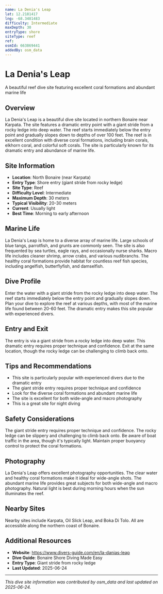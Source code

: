 ```yaml
---
name: La Denia's Leap
lat: 12.2181417
lng: -68.3481483
difficulty: Intermediate
maxDepth: 30
entryType: shore
siteType: reef
ref: 
osmId: 663869441
addedBy: osm_data
---
```


# La Denia's Leap

A beautiful reef dive site featuring excellent coral formations and abundant marine life

## Overview
La Denia's Leap is a beautiful dive site located in northern Bonaire near Karpata. The site features a dramatic entry point with a giant stride from a rocky ledge into deep water. The reef starts immediately below the entry point and gradually slopes down to depths of over 100 feet. The reef is in excellent condition with diverse coral formations, including brain corals, elkhorn coral, and colorful soft corals. The site is particularly known for its dramatic entry and abundance of marine life.

## Site Information
- **Location**: North Bonaire (near Karpata)
- **Entry Type**: Shore entry (giant stride from rocky ledge)
- **Site Type**: Reef
- **Difficulty Level**: Intermediate
- **Maximum Depth**: 30 meters
- **Typical Visibility**: 20-30 meters
- **Current**: Usually light
- **Best Time**: Morning to early afternoon

## Marine Life
La Denia's Leap is home to a diverse array of marine life. Large schools of blue tangs, parrotfish, and grunts are commonly seen. The site is also frequented by sea turtles, eagle rays, and occasionally nurse sharks. Macro life includes cleaner shrimp, arrow crabs, and various nudibranchs. The healthy coral formations provide habitat for countless reef fish species, including angelfish, butterflyfish, and damselfish.

## Dive Profile
Enter the water with a giant stride from the rocky ledge into deep water. The reef starts immediately below the entry point and gradually slopes down. Plan your dive to explore the reef at various depths, with most of the marine life found between 20-60 feet. The dramatic entry makes this site popular with experienced divers.

## Entry and Exit
The entry is via a giant stride from a rocky ledge into deep water. This dramatic entry requires proper technique and confidence. Exit at the same location, though the rocky ledge can be challenging to climb back onto.

## Tips and Recommendations
- This site is particularly popular with experienced divers due to the dramatic entry
- The giant stride entry requires proper technique and confidence
- Look for the diverse coral formations and abundant marine life
- The site is excellent for both wide-angle and macro photography
- This is a great site for night diving

## Safety Considerations
The giant stride entry requires proper technique and confidence. The rocky ledge can be slippery and challenging to climb back onto. Be aware of boat traffic in the area, though it's typically light. Maintain proper buoyancy control to protect the coral formations.

## Photography
La Denia's Leap offers excellent photography opportunities. The clear water and healthy coral formations make it ideal for wide-angle shots. The abundant marine life provides great subjects for both wide-angle and macro photography. Natural light is best during morning hours when the sun illuminates the reef.

## Nearby Sites
Nearby sites include Karpata, Oil Slick Leap, and Boka Di Tolo. All are accessible along the northern coast of Bonaire.

## Additional Resources
- **Website**: https://www.divers-guide.com/en/la-danias-leap
- **Dive Guide**: Bonaire Shore Diving Made Easy
- **Entry Type**: Giant stride from rocky ledge
- **Last Updated**: 2025-06-24

---
*This dive site information was contributed by osm_data and last updated on 2025-06-24.* 